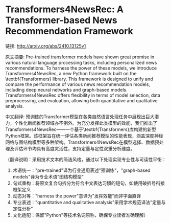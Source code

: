 # Transformers4NewsRec: A Transformer-based News Recommendation Framework

链接: http://arxiv.org/abs/2410.13125v1

原文摘要:
Pre-trained transformer models have shown great promise in various natural
language processing tasks, including personalized news recommendations. To
harness the power of these models, we introduce Transformers4NewsRec, a new
Python framework built on the \textbf{Transformers} library. This framework is
designed to unify and compare the performance of various news recommendation
models, including deep neural networks and graph-based models.
Transformers4NewsRec offers flexibility in terms of model selection, data
preprocessing, and evaluation, allowing both quantitative and qualitative
analysis.

中文翻译:
预训练的Transformer模型在各类自然语言处理任务中展现出巨大潜力，个性化新闻推荐领域亦不例外。为充分发挥此类模型的效能，我们推出了Transformers4NewsRec——一个基于\textbf{Transformers}库构建的新型Python框架。该框架旨在统一评估各类新闻推荐模型的性能表现，涵盖深度神经网络与图结构模型等多种架构。Transformers4NewsRec在模型选择、数据预处理及评估环节均具有高度灵活性，支持定量与定性双重分析维度。

（翻译说明：采用技术文本的简洁风格，通过以下处理实现专业性与可读性平衡：
1. 术语统一："pre-trained"译为行业通用表述"预训练"，"graph-based models"译为专业术语"图结构模型"
2. 句式重构：将原文复合句拆分为符合中文表达习惯的短句，如使用破折号衔接框架定义
3. 动态对等："harness the power"意译为"发挥效能"而非字面直译
4. 专业表述："quantitative and qualitative analysis"采用学术规范译法"定量与定性分析"
5. 文化适配：保留"Python"等技术名词原称，确保专业读者准确理解）
